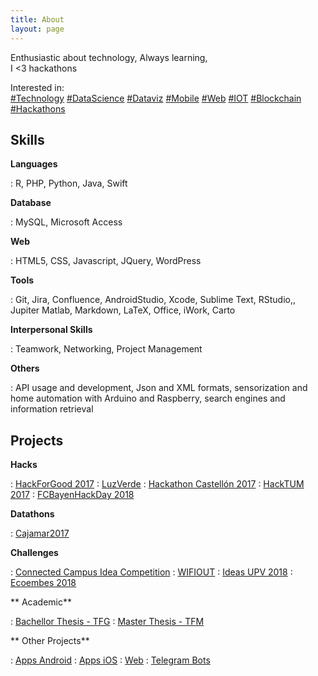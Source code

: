 ```yaml
---
title: About
layout: page
---
```

 
Enthusiastic about technology,
Always learning,<br>
I <3 hackathons

Interested in:  
[#Technology](#) [#DataScience](#) [#Dataviz](#) [#Mobile](#) [#Web](#) [#IOT](#) [#Blockchain](#) [#Hackathons](#)
 
<h2>Skills</h2>

**Languages**  

:    R, PHP, Python, Java, Swift

**Database**  

:    MySQL, Microsoft Access

**Web**  

:    HTML5, CSS, Javascript, JQuery, WordPress

**Tools**  

:    Git, Jira, Confluence, AndroidStudio, Xcode, Sublime Text, RStudio,, Jupiter Matlab, Markdown, LaTeX, Office, iWork, Carto

**Interpersonal Skills**  

:    Teamwork, Networking, Project Management


**Others**  

:    API usage and development, Json and XML formats, sensorization and home automation with Arduino and Raspberry, search engines and information retrieval


<h2>Projects</h2>
 
**Hacks**  

:    [HackForGood 2017](https://joaquinmontesinos.github.io/under-construction/)
:        [LuzVerde](https://joaquinmontesinos.github.io/under-construction/)
:    [Hackathon Castellón 2017](https://joaquinmontesinos.github.io/under-construction/)
:    [HackTUM 2017](https://joaquinmontesinos.github.io/under-construction/)
:    [FCBayenHackDay 2018](https://joaquinmontesinos.github.io/under-construction/)

**Datathons**  

:    [Cajamar2017](https://joaquinmontesinos.github.io/under-construction/)

**Challenges** 

:    [Connected Campus Idea Competition](https://joaquinmontesinos.github.io/under-construction/)
:        [WIFIOUT](https://joaquinmontesinos.github.io/under-construction/)
:    [Ideas UPV 2018](https://joaquinmontesinos.github.io/under-construction/)
:    [Ecoembes 2018](https://joaquinmontesinos.github.io/under-construction/)

** Academic** 

: [Bachellor Thesis - TFG](https://joaquinmontesinos.github.io/under-construction/)
: [Master Thesis - TFM](https://joaquinmontesinos.github.io/under-construction/)

** Other Projects** 

: [Apps Android](https://joaquinmontesinos.github.io/under-construction/)
: [Apps iOS](https://joaquinmontesinos.github.io/under-construction/)
: [Web](https://joaquinmontesinos.github.io/under-construction/)
: [Telegram Bots](https://joaquinmontesinos.github.io/under-construction/)

